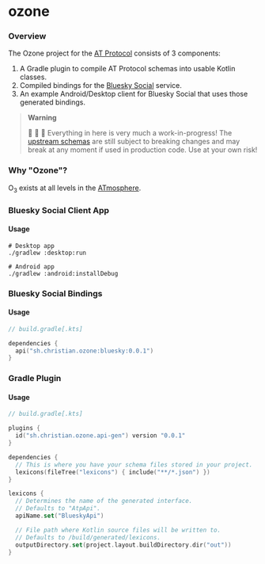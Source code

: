 ozone
=====

### Overview

The Ozone project for the [AT Protocol](https://atproto.com/) consists of 3 components:

1. A Gradle plugin to compile AT Protocol schemas into usable Kotlin classes.
2. Compiled bindings for the [Bluesky Social](https://bsky.app) service.
3. An example Android/Desktop client for Bluesky Social that uses those generated bindings.

> **Warning**
>
> 🚧 🚧 🚧 Everything in here is very much a work-in-progress!
> The [upstream schemas](https://github.com/bluesky-social/atproto/commits/main/lexicons) are still subject to breaking
> changes and may break at any moment if used in production code. Use at your own risk!

### Why "Ozone"?

O<sub>3</sub> exists at all levels in the [ATmosphere](https://bsky.app/profile/shreyanjain.net/post/3k26nw6kwnh2e).

### Bluesky Social Client App

#### Usage

```shell
# Desktop app
./gradlew :desktop:run

# Android app
./gradlew :android:installDebug
```

### Bluesky Social Bindings

#### Usage

```kotlin
// build.gradle[.kts]

dependencies {
  api("sh.christian.ozone:bluesky:0.0.1")
}
```

### Gradle Plugin

#### Usage

```kotlin
// build.gradle[.kts]

plugins {
  id("sh.christian.ozone.api-gen") version "0.0.1"
}

dependencies {
  // This is where you have your schema files stored in your project.
  lexicons(fileTree("lexicons") { include("**/*.json") })
}

lexicons {
  // Determines the name of the generated interface.
  // Defaults to "AtpApi".
  apiName.set("BlueskyApi")

  // File path where Kotlin source files will be written to.
  // Defaults to /build/generated/lexicons.
  outputDirectory.set(project.layout.buildDirectory.dir("out"))
}
```

